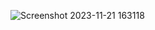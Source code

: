 ![Screenshot 2023-11-21 163118](https://github.com/Udhayan28/727722eucy055-cc/assets/151620628/7aad5036-1ae9-4c0c-80ca-c24a41fc2d15)
